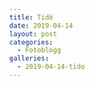 ```yaml
---
title: Tidö
date: 2019-04-14
layout: post
categories:
  - Fotoblogg
galleries:
  - 2019-04-14-tido
---
```

